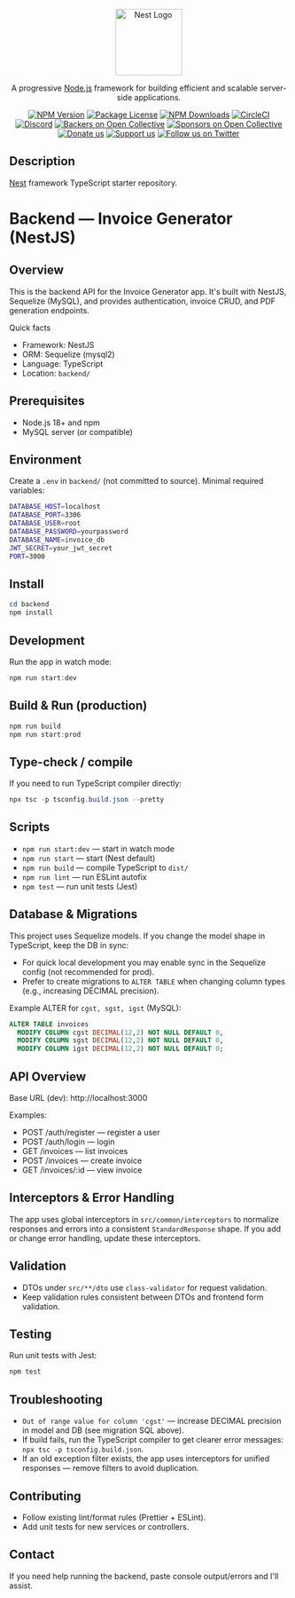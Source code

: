 <p align="center">
  <a href="http://nestjs.com/" target="blank"><img src="https://nestjs.com/img/logo-small.svg" width="120" alt="Nest Logo" /></a>
</p>

[circleci-image]: https://img.shields.io/circleci/build/github/nestjs/nest/master?token=abc123def456
[circleci-url]: https://circleci.com/gh/nestjs/nest

  <p align="center">A progressive <a href="http://nodejs.org" target="_blank">Node.js</a> framework for building efficient and scalable server-side applications.</p>
    <p align="center">
<a href="https://www.npmjs.com/~nestjscore" target="_blank"><img src="https://img.shields.io/npm/v/@nestjs/core.svg" alt="NPM Version" /></a>
<a href="https://www.npmjs.com/~nestjscore" target="_blank"><img src="https://img.shields.io/npm/l/@nestjs/core.svg" alt="Package License" /></a>
<a href="https://www.npmjs.com/~nestjscore" target="_blank"><img src="https://img.shields.io/npm/dm/@nestjs/common.svg" alt="NPM Downloads" /></a>
<a href="https://circleci.com/gh/nestjs/nest" target="_blank"><img src="https://img.shields.io/circleci/build/github/nestjs/nest/master" alt="CircleCI" /></a>
<a href="https://discord.gg/G7Qnnhy" target="_blank"><img src="https://img.shields.io/badge/discord-online-brightgreen.svg" alt="Discord"/></a>
<a href="https://opencollective.com/nest#backer" target="_blank"><img src="https://opencollective.com/nest/backers/badge.svg" alt="Backers on Open Collective" /></a>
<a href="https://opencollective.com/nest#sponsor" target="_blank"><img src="https://opencollective.com/nest/sponsors/badge.svg" alt="Sponsors on Open Collective" /></a>
  <a href="https://paypal.me/kamilmysliwiec" target="_blank"><img src="https://img.shields.io/badge/Donate-PayPal-ff3f59.svg" alt="Donate us"/></a>
    <a href="https://opencollective.com/nest#sponsor"  target="_blank"><img src="https://img.shields.io/badge/Support%20us-Open%20Collective-41B883.svg" alt="Support us"></a>
  <a href="https://twitter.com/nestframework" target="_blank"><img src="https://img.shields.io/twitter/follow/nestframework.svg?style=social&label=Follow" alt="Follow us on Twitter"></a>
</p>
  <!--[![Backers on Open Collective](https://opencollective.com/nest/backers/badge.svg)](https://opencollective.com/nest#backer)
  [![Sponsors on Open Collective](https://opencollective.com/nest/sponsors/badge.svg)](https://opencollective.com/nest#sponsor)-->

## Description

[Nest](https://github.com/nestjs/nest) framework TypeScript starter repository.

Backend — Invoice Generator (NestJS)
===================================

Overview
--------
This is the backend API for the Invoice Generator app. It's built with NestJS, Sequelize (MySQL), and provides authentication, invoice CRUD, and PDF generation endpoints.

Quick facts
- Framework: NestJS
- ORM: Sequelize (mysql2)
- Language: TypeScript
- Location: `backend/`

Prerequisites
-------------
- Node.js 18+ and npm
- MySQL server (or compatible)

Environment
-----------
Create a `.env` in `backend/` (not committed to source). Minimal required variables:

```bash
DATABASE_HOST=localhost
DATABASE_PORT=3306
DATABASE_USER=root
DATABASE_PASSWORD=yourpassword
DATABASE_NAME=invoice_db
JWT_SECRET=your_jwt_secret
PORT=3000
```

Install
-------
```powershell
cd backend
npm install
```

Development
-----------
Run the app in watch mode:

```powershell
npm run start:dev
```

Build & Run (production)
-------------------------
```powershell
npm run build
npm run start:prod
```

Type-check / compile
---------------------
If you need to run TypeScript compiler directly:

```powershell
npx tsc -p tsconfig.build.json --pretty
```

Scripts
-------
- `npm run start:dev` — start in watch mode
- `npm run start` — start (Nest default)
- `npm run build` — compile TypeScript to `dist/`
- `npm run lint` — run ESLint autofix
- `npm test` — run unit tests (Jest)

Database & Migrations
---------------------
This project uses Sequelize models. If you change the model shape in TypeScript, keep the DB in sync:

- For quick local development you may enable sync in the Sequelize config (not recommended for prod).
- Prefer to create migrations to `ALTER TABLE` when changing column types (e.g., increasing DECIMAL precision).

Example ALTER for `cgst, sgst, igst` (MySQL):

```sql
ALTER TABLE invoices
  MODIFY COLUMN cgst DECIMAL(12,2) NOT NULL DEFAULT 0,
  MODIFY COLUMN sgst DECIMAL(12,2) NOT NULL DEFAULT 0,
  MODIFY COLUMN igst DECIMAL(12,2) NOT NULL DEFAULT 0;
```

API Overview
------------
Base URL (dev): http://localhost:3000

Examples:
- POST /auth/register — register a user
- POST /auth/login — login
- GET /invoices — list invoices
- POST /invoices — create invoice
- GET /invoices/:id — view invoice

Interceptors & Error Handling
-----------------------------
The app uses global interceptors in `src/common/interceptors` to normalize responses and errors into a consistent `StandardResponse` shape. If you add or change error handling, update these interceptors.

Validation
----------
- DTOs under `src/**/dto` use `class-validator` for request validation.
- Keep validation rules consistent between DTOs and frontend form validation.

Testing
-------
Run unit tests with Jest:

```powershell
npm test
```

Troubleshooting
---------------
- `Out of range value for column 'cgst'` — increase DECIMAL precision in model and DB (see migration SQL above).
- If build fails, run the TypeScript compiler to get clearer error messages: `npx tsc -p tsconfig.build.json`.
- If an old exception filter exists, the app uses interceptors for unified responses — remove filters to avoid duplication.

Contributing
------------
- Follow existing lint/format rules (Prettier + ESLint).
- Add unit tests for new services or controllers.

Contact
-------
If you need help running the backend, paste console output/errors and I'll assist.
